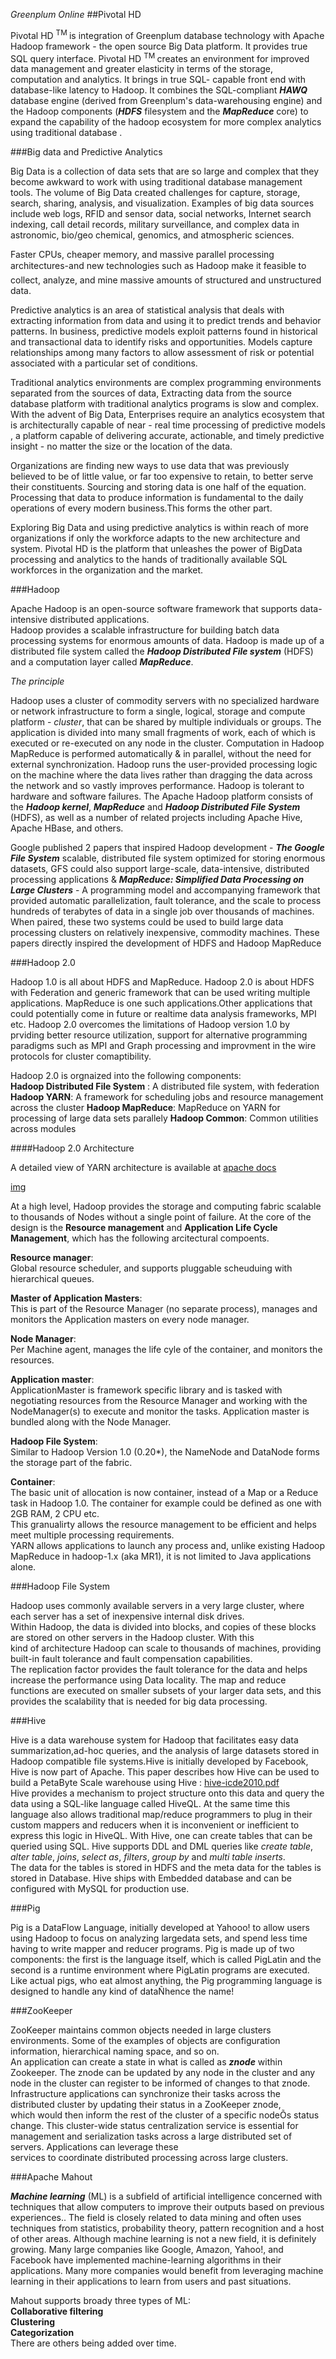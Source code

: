 *Greenplum Online*
##Pivotal HD  

Pivotal HD <sup>TM </sup> is integration of Greenplum database technology with  Apache Hadoop framework - the open source Big Data platform. It provides true SQL query interface. Pivotal HD <sup>TM </sup> creates an environment for improved data management and greater elasticity in terms of the storage, computation and analytics. It brings in  true SQL- capable front end with database-like latency to Hadoop. It combines the SQL-compliant ___HAWQ___ database engine (derived from Greenplum's data-warehousing engine) and the Hadoop components (___HDFS___ filesystem and the ___MapReduce___ core) to expand the capability of the hadoop ecosystem for more complex analytics using traditional database .   

  
###Big data and Predictive Analytics 

Big Data is a collection of data sets that are so large and complex that they become awkward to work with using traditional database management tools. The volume of Big Data created challenges for capture, storage, search, sharing, analysis, and visualization. Examples of big data sources include web logs, RFID and sensor data, social networks, Internet search indexing, call detail records, military surveillance, and complex data in astronomic, bio/geo chemical, genomics, and atmospheric sciences.   

Faster CPUs, cheaper memory, and massive parallel processing architectures-and new technologies such as Hadoop make it feasible to collect, analyze, and mine massive amounts of structured and unstructured data.    

Predictive analytics is an area of statistical analysis that deals with extracting information from data and using it to predict trends and behavior patterns. In business, predictive models exploit patterns found in historical and transactional data to identify risks and opportunities. Models capture relationships among many factors to allow assessment of risk or potential associated with a particular set of conditions. 

Traditional analytics environments are complex programming environments separated from the sources of data, Extracting data from the source database platform with traditional analytics programs is slow and complex. With the advent of Big Data, Enterprises require an analytics ecosystem that is architecturally capable of near - real time processing of predictive models , a platform capable of delivering accurate, actionable, and timely predictive insight - no matter the size or the location of the data. 

Organizations are finding new ways to use data that was previously believed to be of little value, or far too expensive to retain, to better serve their constituents. Sourcing and storing data is one half of the equation. Processing that data to produce information is fundamental to the daily operations of every modern business.This forms the other part. 

Exploring Big Data and using predictive analytics is within reach of more organizations if only the workforce adapts to the new architecture and system. Pivotal HD is the platform that unleashes the power of BigData processing and analytics to the hands of traditionally available SQL workforces in the organization and the market.

###Hadoop 
  
Apache Hadoop is an open-source software framework that supports data-intensive distributed applications.  
Hadoop provides a scalable infrastructure for building batch data processing systems for enormous amounts of data. Hadoop is made up of a    distributed file system called the ___Hadoop Distributed File system___ (HDFS) and a computation layer called ___MapReduce___.     
  
_The principle_  
  
Hadoop uses a cluster of commodity servers with no specialized  hardware or network infrastructure to form a single, logical, storage and compute platform - *cluster*, that can be shared by multiple individuals or groups. The application is divided into many small fragments of work, each of which is executed or re-executed on any node in the cluster. Computation in  Hadoop MapReduce is performed automatically & in parallel, without the need for external synchronization. Hadoop runs the user-provided  processing logic on the machine where the data lives rather than dragging the data  across the network and so vastly improves performance. Hadoop is tolerant to hardware and software failures.
The Apache Hadoop platform consists of the ___Hadoop kernel___, ___MapReduce___ and ___Hadoop Distributed File System___ (HDFS), as well as a number of related projects  including Apache Hive, Apache HBase, and others.  
  
Google published 2 papers that inspired Hadoop development - ***The Google File System*** scalable, distributed file system optimized for storing enormous datasets, GFS could also support large-scale, data-intensive, distributed processing applications & ***MapReduce: Simplified Data Processing on Large Clusters*** -  A programming model and accompanying framework that provided automatic parallelization, fault tolerance, and the scale to process hundreds of terabytes of data in a single job over thousands of machines. When paired, these two systems could be used to build large data processing clusters on relatively inexpensive, commodity machines. These papers directly inspired the development of HDFS and Hadoop MapReduce

###Hadoop 2.0  

Hadoop 1.0 is all about HDFS and MapReduce. Hadoop 2.0 is about HDFS with Federation and generic framework that can be used writing multiple applications. MapReduce is one such applications.Other applications that could potentially come in future or realtime data analysis frameworks, MPI etc. Hadoop 2.0 overcomes the limitations of Hadoop version 1.0 by prviding better resource utilization, support for alternative programming paradigms such as MPI and Graph processing and improvment in the wire protocols for cluster comaptibility.  

Hadoop 2.0 is orgnaized into the following components:   
**Hadoop Distributed File System** : A distributed file system, with federation
**Hadoop YARN**: A framework for scheduling jobs and resource management across the cluster
**Hadoop MapReduce**: MapReduce on YARN for processing of large data sets parallely
**Hadoop Common**: Common utilities across modules

####Hadoop 2.0 Architecture   
    
A detailed view of YARN architecture is available at 
[apache docs](http://hadoop.apache.org/docs/r2.0.3-alpha/hadoop-yarn/hadoop-yarn-site/YARN.html "http://hadoop.apache.org/docs/r2.0.3-alpha/hadoop-yarn/hadoop-yarn-site/YARN.html")  
  
[img](/home/qvantel/Desktop/gpoc/gpoc_intro/yarn_architecture.gif)

At a high level, Hadoop provides the storage and computing fabric scalable to thousands of Nodes without a single point of failure.
At the core of the design is the **Resource management** and **Application Life Cycle Management**, which has the following arcitectural compoents.

__Resource manager__:  
Global resource scheduler, and supports pluggable scheuduing with hierarchical queues. 

__Master of Application Masters__:   
This is part of the Resource Manager (no separate process), manages and monitors the Application masters on every node manager.    

__Node Manager__:    
Per Machine agent, manages the life cyle of the container, and monitors the resources.    

__Application master__:    
ApplicationMaster is framework specific library and is tasked with negotiating resources from the Resource Manager and working with the      NodeManager(s) to execute and monitor the tasks. Application master is bundled along with the Node Manager.     
  
__Hadoop File System__:    
Similar to Hadoop Version 1.0 (0.20*), the NameNode and DataNode forms the storage part of the fabric.    
  
__Container__:     
The basic unit of allocation is now container, instead of a Map or a Reduce task in Hadoop 1.0. The container for example could be defined as   one with 2GB RAM, 2 CPU etc.   
This granualirty allows the resource management to be efficient and helps meet multiple processing requirements.      
YARN allows applications to launch any process and, unlike existing Hadoop MapReduce in hadoop-1.x (aka MR1), it is not limited to Java applications alone.   
  
###Hadoop File System  
  
Hadoop uses commonly available servers in a very large cluster, where each server has a set of inexpensive internal disk drives.    
Within Hadoop, the data is divided into blocks, and copies of these blocks are stored on other servers in the Hadoop cluster. With this   
kind of architecture Hadoop can scale to thousands of machines, providing built-in fault tolerance and fault compensation capabilities.   
The replication factor provides the fault tolerance for the data and helps increase the performance using Data locality. The map and reduce   functions are executed on smaller subsets of your larger data sets, and this provides the scalability that is needed for big data processing.  

###Hive

Hive is a data warehouse system for Hadoop that facilitates easy data summarization,ad-hoc queries, and the analysis of large datasets stored in Hadoop compatible file systems.Hive is initially developed by Facebook, Hive is now part of Apache. This paper describes how Hive can be used to build a PetaByte Scale warehouse using Hive : [hive-icde2010.pdf](http://infolab.stanford.edu/~ragho/hive-icde2010.pdf "http://infolab.stanford.edu/~ragho/hive-icde2010.pdf")  
Hive provides a mechanism to project structure onto this data and query the data using a SQL-like language called HiveQL. 
At the same time this language also allows traditional map/reduce programmers to plug in their custom mappers and reducers when it is inconvenient or inefficient to express this logic in HiveQL. With Hive,  one can create tables that can be queried using SQL. Hive supports DDL and DML queries like _create table_, _alter table_, _joins_, _select as_, _filters_, _group by_ and _multi table inserts_.  
The data for the tables is stored in HDFS and the meta data for the tables is stored in Database. Hive ships with Embedded database and can be configured with MySQL for production use.

###Pig

Pig is a DataFlow Language, initially developed at Yahooo! to allow users using Hadoop to focus on 
analyzing largedata sets, and spend less time having to write mapper and reducer programs. 
Pig is made up of two components: the first is the language itself, which is called PigLatin
and the second is a runtime environment where PigLatin programs are executed. 
Like actual pigs, who eat almost anything, the Pig programming language is designed to handle any kind of dataÑhence the name!
 
###ZooKeeper

ZooKeeper maintains common objects needed in large clusters environments. Some of the examples of objects are
configuration information, hierarchical naming space, and so on.  
An application can create a state in what is called as ***znode*** within Zookeeper. The znode can be updated by
any node in the cluster and any node in the cluster can register to be informed of changes to that znode.
Infrastructure applications can synchronize their tasks across the distributed cluster by updating their status in a ZooKeeper znode,  
which would then inform the rest of the cluster of a specific nodeÕs status change. This cluster-wide status centralization 
service is essential for management and serialization tasks across a large distributed set of servers. Applications can leverage these  
services to coordinate distributed processing across large clusters.    

###Apache Mahout

___Machine learning___ (ML) is a subfield of artificial intelligence concerned with techniques that allow computers to improve their outputs based on previous experiences.. The field is closely related to data mining and often uses techniques from statistics, probability theory, pattern recognition and a host of other areas. Although machine learning is not a new field, it is definitely growing. Many large companies like Google, Amazon, Yahoo!, and Facebook have implemented machine-learning algorithms in their applications. 
Many more companies would benefit from leveraging machine learning in their applications to learn from users and past situations.  

Mahout supports broady three types of ML:    
**Collaborative filtering**        
**Clustering**      
**Categorization**     
There are others being added over time.   


 
